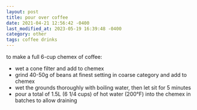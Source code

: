 ```yaml
---
layout: post
title: pour over coffee
date: 2021-04-21 12:56:42 -0400
last_modified_at: 2023-05-19 16:39:48 -0400
category: other
tags: coffee drinks
---
```


to make a full 6-cup chemex of coffee:

* wet a cone filter and add to chemex
* grind 40-50g of beans at finest setting in coarse category and add to chemex
* wet the grounds thoroughly with boiling water, then let sit for 5 minutes
* pour a total of 1.5L (6 1/4 cups) of hot water (200°F) into the chemex in batches
  to allow draining
